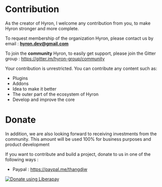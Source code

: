 # Contribution

As the creator of Hyron, I welcome any contribution from you, to make Hyron stronger and more complete.

To request membership of the organization Hyron, please contact us by email : **hyron.dev@gmail.com**

To join the **community** Hyron, to easily get support, please join the Gitter group : https://gitter.im/hyron-group/community

Your contribution is unrestricted. You can contribute any content such as:

* Plugins
* Addons
* Idea to make it better
* The outer part of the ecosystem of Hyron
* Develop and improve the core

# Donate

In addition, we are also looking forward to receiving investments from the community. This amount will be used 100% for business purposes and product development

If you want to contribute and build a project, donate to us in one of the following ways :

- Paypal : https://paypal.me/thangdjw

<script src="https://liberapay.com/thangdjw/widgets/button.js"></script>
<noscript><a href="https://liberapay.com/thangdjw/donate"><img alt="Donate using Liberapay" src="https://liberapay.com/assets/widgets/donate.svg"></a></noscript>
